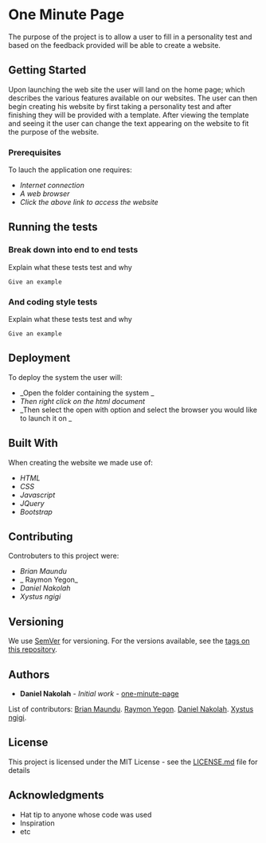 # One Minute Page

The purpose of the project is to allow a user to fill in a personality test and based on the feedback provided will be able to create a website.

## Getting Started
Upon launching the web site the user will land on the home page; which describes the various features available on our websites. The user can then begin creating his website by first taking a personality test and after finishing they will be provided with a template. After viewing the template and seeing it the user can change the text appearing on the website to fit the purpose of the website. 

### Prerequisites
To lauch the application one requires:
* _Internet connection_
* _A web browser_
* _Click the above link to access the website_


## Running the tests


### Break down into end to end tests

Explain what these tests test and why

```
Give an example
```

### And coding style tests

Explain what these tests test and why

```
Give an example
```

## Deployment

To deploy the system the user will:
* _Open the folder containing the system _
* _Then right click on the html document_
* _Then select the open with option and select the browser you would like to launch it on _
## Built With

When creating the website we made use of:
* _HTML_
* _CSS_
* _Javascript_
* _JQuery_
* _Bootstrap_


## Contributing

Controbuters to this project were:
* _Brian Maundu_
* _ Raymon Yegon_
* _Daniel Nakolah_
* _Xystus ngigi_

## Versioning

We use [SemVer](http://semver.org/) for versioning. For the versions available, see the [tags on this repository](https://github.com/your/project/tags). 

## Authors

* **Daniel Nakolah** - *Initial work* - [one-minute-page](https://github.com/isnakolah/one-minute-page/edit/master)

List of contributors:
[Brian Maundu](https://github.com/furyroad398/one-minute-page/).
[Raymon Yegon](https://github.com/isnakolah/one-minute-page/).
[Daniel Nakolah](https://github.com/isnakolah/one-minute-page/).
[Xystus ngigi](https://github.com/isnakolah/one-minute-page/).
## License

This project is licensed under the MIT License - see the [LICENSE.md](LICENSE.md) file for details

## Acknowledgments

* Hat tip to anyone whose code was used
* Inspiration
* etc
